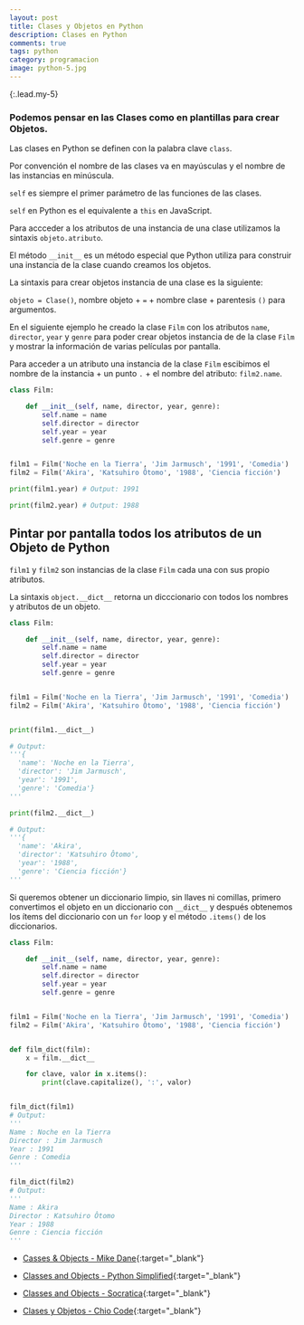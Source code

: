 ```yaml
---
layout: post
title: Clases y Objetos en Python
description: Clases en Python
comments: true
tags: python
category: programacion
image: python-5.jpg
---
```


{:.lead.my-5}
### Podemos pensar en las Clases como en plantillas para crear Objetos.

Las clases en Python se definen con la palabra clave `class`.

Por convención el nombre de las clases va en mayúsculas y el nombre de las instancias en minúscula.

`self` es siempre el primer parámetro de las funciones de las clases.

`self` en Python es el equivalente a `this` en JavaScript.

Para accceder a los atributos de una instancia de una clase utilizamos la sintaxis `objeto.atributo`.

El método `__init__` es un método especial que Python utiliza para construir una instancia de la clase cuando creamos los objetos.

La sintaxis para crear objetos instancia de una clase es la siguiente:

`objeto = Clase()`, nombre objeto + `=` + nombre clase + parentesis `()` para argumentos.

En el siguiente ejemplo he creado la clase `Film` con los atributos `name`, `director`, `year` y `genre` para poder crear objetos instancia de de la clase `Film` y mostrar la información de varias películas por pantalla.

Para acceder a un atributo una instancia de la clase `Film` escibimos el nombre de la instancia + un punto `.` + el nombre del atributo: `film2.name`.

```py
class Film:

    def __init__(self, name, director, year, genre):
        self.name = name
        self.director = director
        self.year = year
        self.genre = genre


film1 = Film('Noche en la Tierra', 'Jim Jarmusch', '1991', 'Comedia')
film2 = Film('Akira', 'Katsuhiro Ôtomo', '1988', 'Ciencia ficción')

print(film1.year) # Output: 1991

print(film2.year) # Output: 1988
```

## Pintar por pantalla todos los atributos de un Objeto de Python

`film1` y `film2` son instancias de la clase `Film` cada una con sus propio atributos.

La sintaxis `object.__dict__` retorna un dicccionario con todos los nombres y atributos de un objeto.

```py
class Film:

    def __init__(self, name, director, year, genre):
        self.name = name
        self.director = director
        self.year = year
        self.genre = genre


film1 = Film('Noche en la Tierra', 'Jim Jarmusch', '1991', 'Comedia')
film2 = Film('Akira', 'Katsuhiro Ôtomo', '1988', 'Ciencia ficción')


print(film1.__dict__)

# Output:
'''{
  'name': 'Noche en la Tierra',
  'director': 'Jim Jarmusch',
  'year': '1991',
  'genre': 'Comedia'}
'''

print(film2.__dict__)

# Output: 
'''{
  'name': 'Akira',
  'director': 'Katsuhiro Ôtomo',
  'year': '1988',
  'genre': 'Ciencia ficción'}
'''
```

Si queremos obtener un diccionario limpio, sin llaves ni comillas, primero convertimos el objeto en un diccionario con `__dict__` y después obtenemos los ítems del diccionario con un `for` loop y el método `.items()` de los diccionarios. 

```py
class Film:

    def __init__(self, name, director, year, genre):
        self.name = name
        self.director = director
        self.year = year
        self.genre = genre


film1 = Film('Noche en la Tierra', 'Jim Jarmusch', '1991', 'Comedia')
film2 = Film('Akira', 'Katsuhiro Ôtomo', '1988', 'Ciencia ficción')


def film_dict(film):
    x = film.__dict__

    for clave, valor in x.items():
        print(clave.capitalize(), ':', valor)


film_dict(film1)
# Output: 
'''
Name : Noche en la Tierra
Director : Jim Jarmusch
Year : 1991
Genre : Comedia
'''

film_dict(film2)
# Output: 
'''
Name : Akira
Director : Katsuhiro Ôtomo
Year : 1988
Genre : Ciencia ficción
'''
```


- [Casses & Objects - Mike Dane](https://www.youtube.com/watch?v=6chvxajS3yc){:target="_blank"}

- [Classes and Objects - Python Simplified](https://www.youtube.com/watch?v=f0TrMH9s-VE){:target="_blank"}

- [Classes and Objects - Socratica](https://www.youtube.com/watch?v=apACNr7DC_s){:target="_blank"}

- [Clases y Objetos - Chio Code](https://www.youtube.com/watch?v=-E4O0mz-gGE){:target="_blank"}